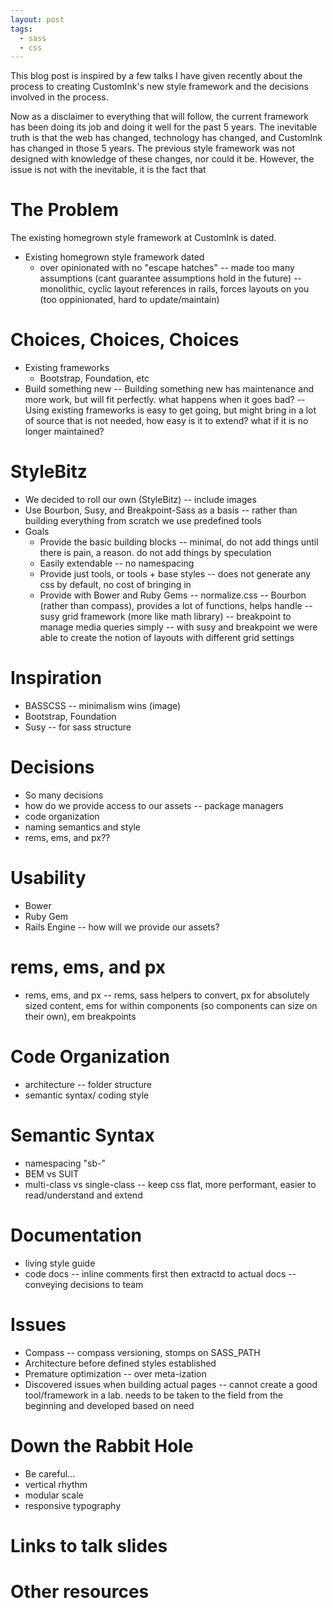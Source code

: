 ```yaml
---
layout: post
tags:
  - sass
  - css
---
```


This blog post is inspired by a few talks I have given recently about the process to creating CustomInk's new style framework and the decisions involved in the process.

Now as a disclaimer to everything that will follow, the current framework has been doing its job and doing it well for the past 5 years. The inevitable truth is that the web has changed, technology has changed, and CustomInk has changed in those 5 years. The previous style framework was not designed with knowledge of these changes, nor could it be. However, the issue is not with the inevitable, it is the fact that 

# The Problem

The existing homegrown style framework at CustomInk is dated.

* Existing homegrown style framework dated
  * over opinionated with no "escape hatches" -- made too many assumptions (cant guarantee assumptions hold in the future)
-- monolithic, cyclic layout references in rails, forces layouts on you (too oppinionated, hard to update/maintain)

# Choices, Choices, Choices
* Existing frameworks
  * Bootstrap, Foundation, etc
* Build something new
-- Building something new has maintenance and more work, but will fit perfectly. what happens when it goes bad?
-- Using existing frameworks is easy to get going, but might bring in a lot of source that is not needed, how easy is it to extend? what if it is no longer maintained?

# StyleBitz
* We decided to roll our own (StyleBitz) -- include images
* Use Bourbon, Susy, and Breakpoint-Sass as a basis -- rather than building everything from scratch we use predefined tools
* Goals
  * Provide the basic building blocks -- minimal, do not add things until there is pain, a reason. do not add things by speculation
  * Easily extendable -- no namespacing
  * Provide just tools, or tools + base styles -- does not generate any css by default, no cost of bringing in
  * Provide with Bower and Ruby Gems
-- normalize.css
-- Bourbon (rather than compass), provides a lot of functions, helps handle
-- susy grid framework (more like math library)
-- breakpoint to manage media queries simply
-- with susy and breakpoint we were able to create the notion of layouts with different grid settings

# Inspiration
* BASSCSS -- minimalism wins (image)
* Bootstrap, Foundation
* Susy -- for sass structure

# Decisions
* So many decisions
* how do we provide access to our assets -- package managers
* code organization
* naming semantics and style
* rems, ems, and px??

# Usability
* Bower
* Ruby Gem
* Rails Engine
-- how will we provide our assets?

# rems, ems, and px
* rems, ems, and px
-- rems, sass helpers to convert, px for absolutely sized content, ems for within components (so components can size on their own), em breakpoints

# Code Organization
* architecture -- folder structure
* semantic syntax/ coding style

# Semantic Syntax
* namespacing "sb-"
* BEM vs SUIT
* multi-class vs single-class -- keep css flat, more performant, easier to read/understand and extend

# Documentation
* living style guide
* code docs -- inline comments first then extractd to actual docs
-- conveying decisions to team

# Issues
* Compass -- compass versioning, stomps on SASS_PATH
* Architecture before defined styles established
* Premature optimization -- over meta-ization
* Discovered issues when building actual pages -- cannot create a good tool/framework in a lab. needs to be taken to the field from the beginning and developed based on need

# Down the Rabbit Hole
* Be careful...
* vertical rhythm
* modular scale
* responsive typography

# Links to talk slides

# Other resources
